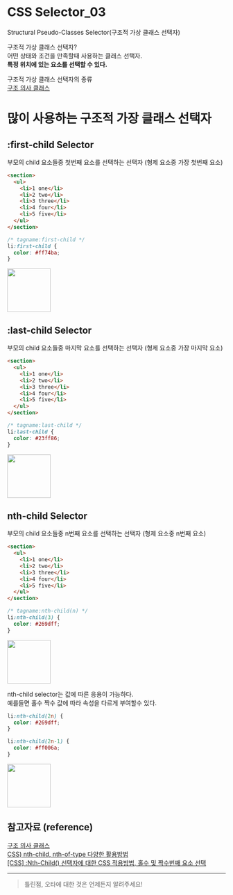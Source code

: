# CSS Selector_03

Structural Pseudo-Classes Selector(구조적 가상 클래스 선택자)

구조적 가상 클래스 선택자?  
어떤 상태와 조건을 만족할때 사용하는 클래스 선택자.  
**특정 위치에 있는 요소를 선택할 수 있다.**

구조적 가상 클래스 선택자의 종류  
[구조 의사 클래스](http://www.tcpschool.com/css/css_selector_structure)

# 많이 사용하는 구조적 가장 클래스 선택자

## :first-child Selector

부모의 child 요소들중 첫번째 요소를 선택하는 선택자 (형제 요소중 가장 첫번째 요소)

```html
<section>
  <ul>
    <li>1 one</li>
    <li>2 two</li>
    <li>3 three</li>
    <li>4 four</li>
    <li>5 five</li>
  </ul>
</section>
```

```css
/* tagname:first-child */
li:first-child {
  color: #ff74ba;
}
```

<img src="https://user-images.githubusercontent.com/96860670/155157353-14683a86-0d9e-4396-afe8-380b626cbc52.png" alt="" width="100px"/>

## :last-child Selector

부모의 child 요소들중 마지막 요소를 선택하는 선택자 (형제 요소중 가장 마지막 요소)

```html
<section>
  <ul>
    <li>1 one</li>
    <li>2 two</li>
    <li>3 three</li>
    <li>4 four</li>
    <li>5 five</li>
  </ul>
</section>
```

```css
/* tagname:last-child */
li:last-child {
  color: #23ff86;
}
```

<img src="https://user-images.githubusercontent.com/96860670/155157431-afbd44dc-bb04-41e0-a961-8ae46ebf9619.png" alt="" width="100px"/>

## nth-child Selector

부모의 child 요소들중 n번째 요소를 선택하는 선택자 (형제 요소중 n번째 요소)

```html
<section>
  <ul>
    <li>1 one</li>
    <li>2 two</li>
    <li>3 three</li>
    <li>4 four</li>
    <li>5 five</li>
  </ul>
</section>
```

```css
/* tagname:nth-child(n) */
li:nth-child(3) {
  color: #269dff;
}
```

<img src="https://user-images.githubusercontent.com/96860670/155157515-dc168831-9bca-45a1-93f2-cffb3862bf9e.png" alt="" width="100px"/>

nth-child selector는 값에 따른 응용이 가능하다.  
예를들면 홀수 짝수 값에 따라 속성을 다르게 부여할수 있다.

```css
li:nth-child(2n) {
  color: #269dff;
}

li:nth-child(2n-1) {
  color: #ff006a;
}
```

<img src="https://user-images.githubusercontent.com/96860670/155157657-80270210-dded-4648-8963-0c828a963776.png" alt="" width="100px"/>

## 참고자료 (reference)

[구조 의사 클래스](http://www.tcpschool.com/css/css_selector_structure)  
[CSS) nth-child, nth-of-type 다양한 활용방법](https://hi098123.tistory.com/323)  
[[CSS] :Nth-Child() 선택자에 대한 CSS 적용방법, 홀수 및 짝수번째 요소 선택](<https://webisfree.com/2015-10-10/[css]-nth-child()-%EC%84%A0%ED%83%9D%EC%9E%90%EC%97%90-%EB%8C%80%ED%95%9C-css-%EC%A0%81%EC%9A%A9%EB%B0%A9%EB%B2%95-%ED%99%80%EC%88%98-%EB%B0%8F-%EC%A7%9D%EC%88%98%EB%B2%88%EC%A7%B8-%EC%9A%94%EC%86%8C-%EC%84%A0%ED%83%9D>)

---

> 틀린점, 오타에 대한 것은 언제든지 알려주세요!
